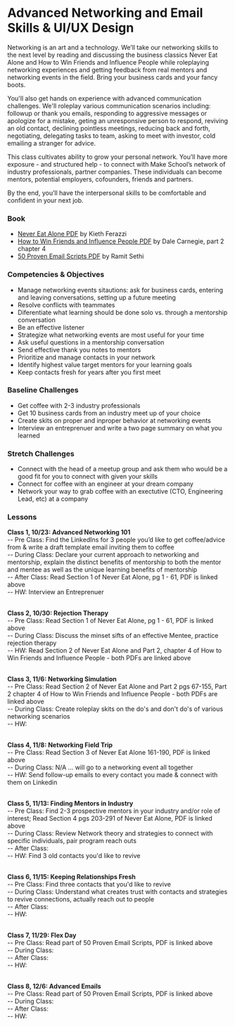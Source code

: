 # Advanced Networking and Email Skills & UI/UX Design

Networking is an art and a technology. We’ll take our networking skills to the next level by reading and discussing the business classics Never Eat Alone and How to Win Friends and Influence People while roleplaying networking experiences and getting feedback from real mentors and networking events in the field. Bring your business cards and your fancy boots.

You'll also get hands on experience with advanced communication challenges. We'll roleplay various communication scenarios including: followup or thank you emails, responding to aggressive messages or apologize for a mistake, geting an unresponsive person to respond, reviving an old contact, declining pointless meetings, reducing back and forth, negotiating, delegating tasks to team, asking to meet with investor, cold emailing a stranger for advice.

This class cultivates ability to grow your personal network. You’ll have more exposure - and structured help - to connect with Make School’s network of industry professionals, partner companies. These individuals can become mentors, potential employers, cofounders, friends and partners.

By the end, you’ll have the interpersonal skills to be comfortable and confident in your next job.

### Book
* [Never Eat Alone PDF](http://www.r-5.org/files/books/ethology/corporate/behaviour/Keith_Ferrazzi_Tahl_Raz-Never_Eat_Alone-EN.pdf) by Kieth Ferazzi
* [How to Win Friends and Influence People PDF](http://images.kw.com/docs/2/1/2/212345/1285134779158_htwfaip.pdf) by Dale Carnegie, part 2 chapter 4
* [50 Proven Email Scripts PDF](https://drive.google.com/file/d/0B5OY6XRGtYXpSFl4WmR0X09CMmc/view?usp=sharing) by Ramit Sethi

### Competencies & Objectives
* Manage networking events sitautions: ask for business cards, entering and leaving conversations, setting up a future meeting
* Resolve conflicts with teammates
* Diferentiate what learning should be done solo vs. through a mentorship conversation
* Be an effective listener
* Strategize what networking events are most useful for your time
* Ask useful questions in a mentorship conversation
* Send effective thank you notes to mentors
* Prioritize and manage contacts in your network
* Identify highest value target mentors for your learning goals
* Keep contacts fresh for years after you first meet

### Baseline Challenges
* Get coffee with 2-3 industry professionals
* Get 10 business cards from an industry meet up of your choice
* Create skits on proper and inproper behavior at networking events
* Interview an entreprenuer and write a two page summary on what you learned

### Stretch Challenges
* Connect with the head of a meetup group and ask them who would be a good fit for you to connect with given your skills
* Connect for coffee with an engineer at your dream company
* Network your way to grab coffee with an exectutive (CTO, Engineering Lead, etc) at a company

### Lessons
**Class 1, 10/23: Advanced Networking 101** <br />
-- Pre Class: Find the LinkedIns for 3 people you’d like to get coffee/advice from & write a draft template email inviting them to coffee <br />
-- During Class: Declare your current approach to networking and mentorship, explain the distinct benefits of mentorship to both the mentor and mentee as well as the unique learning benefits of mentorship <br />
-- After Class: Read Section 1 of Never Eat Alone, pg 1 - 61, PDF is linked above <br />
-- HW: Interview an Entreprenuer<br /> <br />

**Class 2, 10/30: Rejection Therapy** <br />
-- Pre Class: Read Section 1 of Never Eat Alone, pg 1 - 61, PDF is linked above<br />
-- During Class: Discuss the minset sifts of an effective Mentee, practice rejection therapy <br />
-- HW: Read Section 2 of Never Eat Alone and Part 2, chapter 4 of How to Win Friends and Influence People - both PDFs are linked above  <br /> <br />

**Class 3, 11/6: Networking Simulation** <br />
-- Pre Class: Read Section 2 of Never Eat Alone and Part 2 pgs 67-155, Part 2 chapter 4 of How to Win Friends and Influence People - both PDFs are linked above<br />
-- During Class: Create roleplay skits on the do's and don't do's of various networking scenarios <br />
-- HW: <br /> <br />

**Class 4, 11/8: Networking Field Trip** <br />
-- Pre Class: Read Section 3 of Never Eat Alone 161-190, PDF is linked above<br />
-- During Class: N/A ... will go to a networking event all together <br />
-- HW: Send follow-up emails to every contact you made & connect with them on Linkedin <br /> <br />

**Class 5, 11/13: Finding Mentors in Industry** <br />
-- Pre Class: Find 2-3 prospective mentors in your industry and/or role of interest; Read Section 4 pgs 203-291 of Never Eat Alone, PDF is linked above<br />
-- During Class: Review Network theory and strategies to connect with specific individuals, pair program reach outs <br />
-- After Class: <br />
-- HW: Find 3 old contacts you'd like to revive <br /> <br />

**Class 6, 11/15: Keeping Relationships Fresh** <br />
-- Pre Class: Find three contacts that you'd like to revive <br />
-- During Class: Understand what creates trust with contacts and strategies to revive connections, actually reach out to people <br />
-- After Class: <br />
-- HW: <br /> <br />

**Class 7, 11/29: Flex Day** <br />
-- Pre Class: Read part of 50 Proven Email Scripts, PDF is linked above<br />
-- During Class: <br />
-- After Class: <br />
-- HW: <br /> <br />

**Class 8, 12/6: Advanced Emails** <br />
-- Pre Class: Read part of 50 Proven Email Scripts, PDF is linked above<br />
-- During Class: <br />
-- After Class: <br />
-- HW: <br /> <br />
